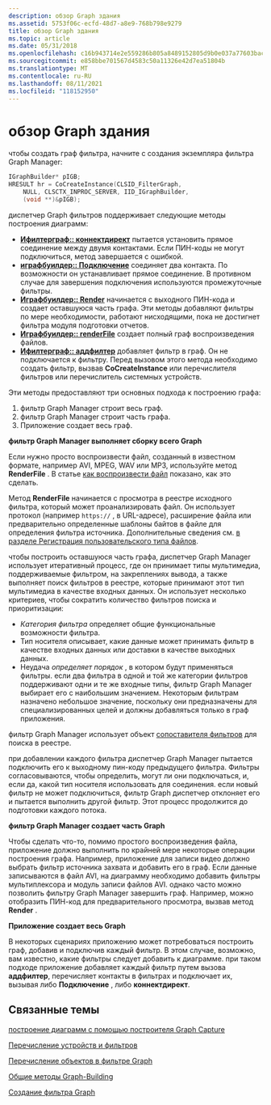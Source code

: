 ```yaml
---
description: обзор Graph здания
ms.assetid: 5753f06c-ecfd-48d7-a8e9-768b798e9279
title: обзор Graph здания
ms.topic: article
ms.date: 05/31/2018
ms.openlocfilehash: c16b943714e2e559286b805a8489152805d9b0e037a77603bacd00f8b0135cc9
ms.sourcegitcommit: e858bbe701567d4583c50a11326e42d7ea51804b
ms.translationtype: MT
ms.contentlocale: ru-RU
ms.lasthandoff: 08/11/2021
ms.locfileid: "118152950"
---
```

# <a name="overview-of-graph-building"></a>обзор Graph здания

чтобы создать граф фильтра, начните с создания экземпляра фильтра Graph Manager:


```C++
IGraphBuilder* pIGB;
HRESULT hr = CoCreateInstance(CLSID_FilterGraph,
    NULL, CLSCTX_INPROC_SERVER, IID_IGraphBuilder,
    (void **)&pIGB);
```



диспетчер Graph фильтров поддерживает следующие методы построения диаграмм:

-   [**Ифилтерграф:: коннектдирект**](/windows/desktop/api/Strmif/nf-strmif-ifiltergraph-connectdirect) пытается установить прямое соединение между двумя контактами. Если ПИН-коды не могут подключиться, метод завершается с ошибкой.
-   [**играфбуилдер:: Подключение**](/windows/desktop/api/Strmif/nf-strmif-igraphbuilder-connect) соединяет два контакта. По возможности он устанавливает прямое соединение. В противном случае для завершения подключения используются промежуточные фильтры.
-   [**Играфбуилдер:: Render**](/windows/desktop/api/Strmif/nf-strmif-igraphbuilder-render) начинается с выходного ПИН-кода и создает оставшуюся часть графа. Эти методы добавляют фильтры по мере необходимости, работают нисходящими, пока не достигнет фильтра модуля подготовки отчетов.
-   [**Играфбуилдер:: renderFile**](/windows/desktop/api/Strmif/nf-strmif-igraphbuilder-renderfile) создает полный граф воспроизведения файлов.
-   [**Ифилтерграф:: аддфилтер**](/windows/desktop/api/Strmif/nf-strmif-ifiltergraph-addfilter) добавляет фильтр в граф. Он не подключается к фильтру. Перед вызовом этого метода необходимо создать фильтр, вызвав **CoCreateInstance** или перечислителя фильтров или перечислитель системных устройств.

Эти методы предоставляют три основных подхода к построению графа:

1.  фильтр Graph Manager строит весь граф.
2.  фильтр Graph Manager строит часть графа.
3.  Приложение создает весь граф.

**фильтр Graph Manager выполняет сборку всего Graph**

Если нужно просто воспроизвести файл, созданный в известном формате, например AVI, MPEG, WAV или MP3, используйте метод **RenderFile** . В статье [как воспроизвести файл](how-to-play-a-file.md) показано, как это сделать.

Метод **RenderFile** начинается с просмотра в реестре исходного фильтра, который может проанализировать файл. Он использует протокол (например `https://` , в URL-адресе), расширение файла или предварительно определенные шаблоны байтов в файле для определения фильтра источника. Дополнительные сведения см. [в разделе Регистрация пользовательского типа файлов](registering-a-custom-file-type.md).

чтобы построить оставшуюся часть графа, диспетчер Graph Manager использует итеративный процесс, где он принимает типы мультимедиа, поддерживаемые фильтром, на закреплениях вывода, а также выполняет поиск фильтров в реестре, которые принимают этот тип мультимедиа в качестве входных данных. Он использует несколько критериев, чтобы сократить количество фильтров поиска и приоритизации:

-   *Категория фильтра* определяет общие функциональные возможности фильтра.
-   Тип носителя описывает, какие данные может принимать фильтр в качестве входных данных или доставки в качестве выходных данных.
-   Неудача *определяет порядок* , в котором будут применяться фильтры. если два фильтра в одной и той же категории фильтров поддерживают одни и те же входные типы, фильтр Graph Manager выбирает его с наибольшим значением. Некоторым фильтрам назначено небольшое значение, поскольку они предназначены для специализированных целей и должны добавляться только в граф приложения.

фильтр Graph Manager использует объект [сопоставителя фильтров](filter-mapper.md) для поиска в реестре.

при добавлении каждого фильтра диспетчер Graph Manager пытается подключить его к выходному пин-коду предыдущего фильтра. Фильтры согласовываются, чтобы определить, могут ли они подключаться, и, если да, какой тип носителя использовать для соединения. если новый фильтр не может подключиться, фильтр Graph диспетчер отклоняет его и пытается выполнить другой фильтр. Этот процесс продолжится до подготовки каждого потока.

**фильтр Graph Manager создает часть Graph**

Чтобы сделать что-то, помимо простого воспроизведения файла, приложение должно выполнить по крайней мере некоторые операции построения графа. Например, приложение для записи видео должно выбрать фильтр источника захвата и добавить его в граф. Если данные записываются в файл AVI, на диаграмму необходимо добавить фильтры мультиплексора и модуль записи файлов AVI. однако часто можно позволить фильтру Graph Manager завершить граф. Например, можно отобразить ПИН-код для предварительного просмотра, вызвав метод **Render** .

**Приложение создает весь Graph**

В некоторых сценариях приложению может потребоваться построить граф, добавив и подключив каждый фильтр. В этом случае, возможно, вам известно, какие фильтры следует добавить к диаграмме. при таком подходе приложение добавляет каждый фильтр путем вызова **аддфилтер**, перечисляет контакты в фильтрах и подключает их, вызывая либо **Подключение** , либо **коннектдирект**.

## <a name="related-topics"></a>Связанные темы

<dl> <dt>

[построение диаграмм с помощью построителя Graph Capture](building-graphs-with-the-capture-graph-builder.md)
</dt> <dt>

[Перечисление устройств и фильтров](enumerating-devices-and-filters.md)
</dt> <dt>

[Перечисление объектов в фильтре Graph](enumerating-objects-in-a-filter-graph.md)
</dt> <dt>

[Общие методы Graph-Building](general-graph-building-techniques.md)
</dt> <dt>

[Создание фильтра Graph](building-the-filter-graph.md)
</dt> </dl>

 

 



